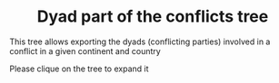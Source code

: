 <h1 align="center">Dyad part of the conflicts tree</h1>

This tree allows exporting the dyads (conflicting parties) involved in a conflict in a given continent and country
<br>

Please clique on the tree to expand it 

<br><br>
